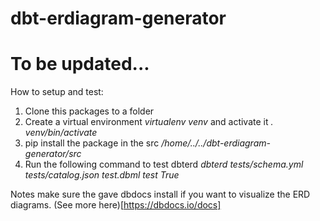 # dbt-erdiagram-generator

# To be updated...

How to setup and test: 

1. Clone this packages to a folder
2. Create a virtual environment *virtualenv venv* and activate it *. venv/bin/activate*
3. pip install the package in the src */home/../../dbt-erdiagram-generator/src*
4. Run the following command to test dbterd *dbterd tests/schema.yml tests/catalog.json test.dbml test True*


Notes make sure the gave dbdocs install if you want to visualize the ERD diagrams. (See more here)[https://dbdocs.io/docs]

